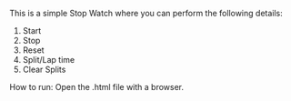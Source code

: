 This is a simple Stop Watch where you can perform the following details:
1) Start
2) Stop
3) Reset
4) Split/Lap time
5) Clear Splits


How to run: Open the .html file with a browser.
